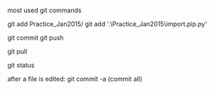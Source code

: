 most used git commands

git add Practice_Jan2015/
git add '.\Practice_Jan2015\import.pip.py'

git commit
git push

git pull

git status

after a file is edited: git commit -a (commit all)